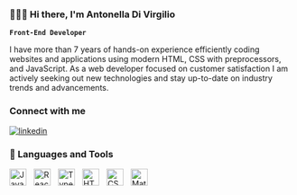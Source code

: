 ### 👩🏽‍💻​ Hi there, I'm Antonella Di Virgilio

**`Front-End Developer`**

I have more than 7 years of hands-on experience efficiently coding websites and applications using modern HTML, CSS with preprocessors, and JavaScript. As a web developer focused on customer satisfaction I am actively seeking out new technologies and stay up-to-date on industry trends and advancements.

### Connect with me
<p align="left"> 
  <a href="https://www.linkedin.com/in/divirgilio-antonella/">
    <img alt="linkedin" title="contact me on linkedin" src="https://img.shields.io/badge/linkedin-blue?style=for-the-badge&logo=linkedin"/></a> 
</p>

### 🧰​ Languages and Tools
<img align="left" alt="JavaScript" width="30" style="padding-right:10px;" src="https://cdn.jsdelivr.net/gh/devicons/devicon/icons/javascript/javascript-original.svg" />
<img align="left" alt="React.js" width="30" style="padding-right:10px;" src="https://cdn.jsdelivr.net/gh/devicons/devicon/icons/react/react-original.svg" />
<img align="left" alt="TypeScript" width="30" style="padding-right:10px;" src="https://cdn.jsdelivr.net/gh/devicons/devicon/icons/typescript/typescript-original.svg" />
<img align="left" alt="HTML" width="30" style="padding-right:10px;" src="https://cdn.jsdelivr.net/gh/devicons/devicon/icons/html5/html5-plain.svg" />
<img align="left" alt="CSS" width="30" style="padding-right:10px;" src="https://cdn.jsdelivr.net/gh/devicons/devicon/icons/css3/css3-plain.svg" />
<img align="left" alt="Material UI" width="30" style="padding-right:10px;" src="https://cdn.jsdelivr.net/gh/devicons/devicon/icons/materialui/materialui-plain.svg" />
